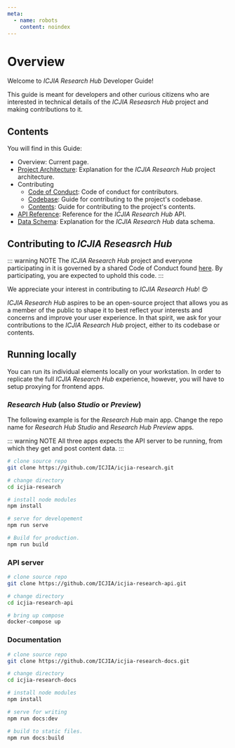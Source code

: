 ```yaml
---
meta:
  - name: robots
    content: noindex
---
```


# Overview

Welcome to _ICJIA Research Hub_ Developer Guide!

This guide is meant for developers and other curious citizens who are interested in technical details of the _ICJIA Reseasrch Hub_ project and making contributions to it.

## Contents

You will find in this Guide:

- Overview: Current page.
- [Project Architecture](architecture.md): Explanation for the _ICJIA Research Hub_ project architecture.
- Contributing
  - [Code of Conduct](contributing/code_of_conduct.md): Code of conduct for contributors.
  - [Codebase](contributing/codebase.md): Guide for contributing to the project's codebase.
  - [Contents](contributing/contents.md): Guide for contributing to the project's contents.
- [API Reference](api.md): Reference for the _ICJIA Research Hub_ API.
- [Data Schema](schema.md): Explanation for the _ICJIA Research Hub_ data schema.

## Contributing to _ICJIA Reseasrch Hub_

::: warning NOTE
The _ICJIA Research Hub_ project and everyone participating in it is governed by a shared Code of Conduct found [here](contributing/code_of_conduct.md). By participating, you are expected to uphold this code.
:::

We appreciate your interest in contributing to _ICJIA Research Hub_! :heart_eyes:

_ICJIA Research Hub_ aspires to be an open-source project that allows you as a member of the public to shape it to best reflect your interests and concerns and improve your user experience. In that spirit, we ask for your contributions to the _ICJIA Research Hub_ project, either to its codebase or contents.

## Running locally

You can run its individual elements locally on your workstation. In order to replicate the full _ICJIA Research Hub_ experience, however, you will have to setup proxying for frontend apps.

### _Research Hub_ (also _Studio_ or _Preview_)

The following example is for the _Research Hub_ main app. Change the repo name for _Research Hub Studio_ and _Research Hub Preview_ apps.

::: warning NOTE
All three apps expects the API server to be running, from which they get and post content data.
:::

```sh
# clone source repo
git clone https://github.com/ICJIA/icjia-research.git

# change directory
cd icjia-research

# install node modules
npm install

# serve for developement
npm run serve

# Build for production.
npm run build
```

### API server

```sh
# clone source repo
git clone https://github.com/ICJIA/icjia-research-api.git

# change directory
cd icjia-research-api

# bring up compose
docker-compose up
```

### Documentation

```sh
# clone source repo
git clone https://github.com/ICJIA/icjia-research-docs.git

# change directory
cd icjia-research-docs

# install node modules
npm install

# serve for writing
npm run docs:dev

# build to static files.
npm run docs:build
```
